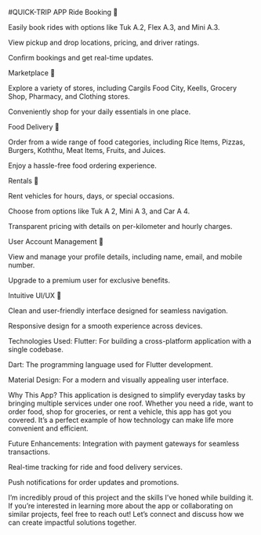 #QUICK-TRIP APP
Ride Booking 🚕

Easily book rides with options like Tuk A.2, Flex A.3, and Mini A.3.

View pickup and drop locations, pricing, and driver ratings.

Confirm bookings and get real-time updates.

Marketplace 🛒

Explore a variety of stores, including Cargils Food City, Keells, Grocery Shop, Pharmacy, and Clothing stores.

Conveniently shop for your daily essentials in one place.

Food Delivery 🍔

Order from a wide range of food categories, including Rice Items, Pizzas, Burgers, Koththu, Meat Items, Fruits, and Juices.

Enjoy a hassle-free food ordering experience.

Rentals 🚗

Rent vehicles for hours, days, or special occasions.

Choose from options like Tuk A 2, Mini A 3, and Car A 4.

Transparent pricing with details on per-kilometer and hourly charges.

User Account Management 👤

View and manage your profile details, including name, email, and mobile number.

Upgrade to a premium user for exclusive benefits.

Intuitive UI/UX 🎨

Clean and user-friendly interface designed for seamless navigation.

Responsive design for a smooth experience across devices.

Technologies Used:
Flutter: For building a cross-platform application with a single codebase.

Dart: The programming language used for Flutter development.

Material Design: For a modern and visually appealing user interface.

Why This App?
This application is designed to simplify everyday tasks by bringing multiple services under one roof. Whether you need a ride, want to order food, shop for groceries, or rent a vehicle, this app has got you covered. It’s a perfect example of how technology can make life more convenient and efficient.

Future Enhancements:
Integration with payment gateways for seamless transactions.

Real-time tracking for ride and food delivery services.

Push notifications for order updates and promotions.

I’m incredibly proud of this project and the skills I’ve honed while building it. If you’re interested in learning more about the app or collaborating on similar projects, feel free to reach out! Let’s connect and discuss how we can create impactful solutions together.
